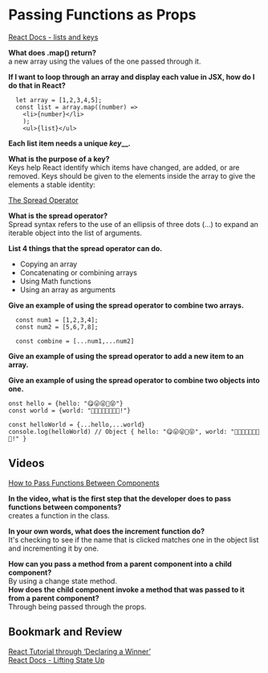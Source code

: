 # Passing Functions as Props

[React Docs - lists and keys](https://reactjs.org/docs/lists-and-keys.html)

**What does .map() return?**  
a new array using the values of the one passed through it.  

**If I want to loop through an array and display each value in JSX, how do I do that in React?**  
  ```
    let array = [1,2,3,4,5];
    const list = array.map((number) =>
      <li>{number}</li>
      );
      <ul>{list}</ul>
  ````

**Each list item needs a unique _key___.**  

**What is the purpose of a key?**  
Keys help React identify which items have changed, are added, or are removed. Keys should be given to the elements inside the array to give the elements a stable identity:

[The Spread Operator](https://medium.com/coding-at-dawn/how-to-use-the-spread-operator-in-javascript-b9e4a8b06fab)

**What is the spread operator?**  
Spread syntax refers to the use of an ellipsis of three dots (…) to expand an iterable object into the list of arguments.  

**List 4 things that the spread operator can do.**  

- Copying an array
- Concatenating or combining arrays
- Using Math functions
- Using an array as arguments  

**Give an example of using the spread operator to combine two arrays.**  
```
  const num1 = [1,2,3,4];
  const num2 = [5,6,7,8];
  
  const combine = [...num1,...num2]
```

**Give an example of using the spread operator to add a new item to an array.**  

**Give an example of using the spread operator to combine two objects into one.**  
```
onst hello = {hello: "😋😛😜🤪😝"}
const world = {world: "🙂🙃😉😊😇🥰😍🤩!"}

const helloWorld = {...hello,...world}
console.log(helloWorld) // Object { hello: "😋😛😜🤪😝", world: "🙂🙃😉😊😇🥰😍🤩!" }
```

## Videos

[How to Pass Functions Between Components](https://www.youtube.com/watch?v=c05OL7XbwXU)

**In the video, what is the first step that the developer does to pass functions between components?**  
creates a function in the class.  

**In your own words, what does the increment function do?**  
It's checking to see if the name that is clicked matches one in the object list and incrementing it by one.  

**How can you pass a method from a parent component into a child component?**  
By using a change state method.  
**How does the child component invoke a method that was passed to it from a parent component?**  
Through being passed through the props.  
## Bookmark and Review

[React Tutorial through ‘Declaring a Winner’](https://reactjs.org/tutorial/tutorial.html)  
[React Docs - Lifting State Up](https://reactjs.org/docs/lifting-state-up.html)  
